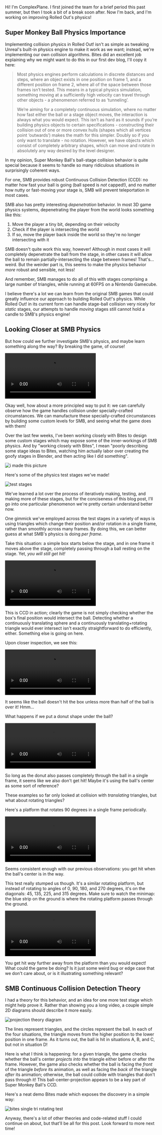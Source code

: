 Hi! I'm ComplexPlane. I first joined the team for a brief period this past summer, but then I took a bit of a break soon after. Now I'm back, and I'm working on improving Rolled Out's physics!

## Super Monkey Ball Physics Importance

Implementing collision physics in Rolled Out! isn't as simple as tweaking Unreal's built-in physics engine to make it work as we want; instead, we're implementing our own collision algorithms. Bites did an excellent job explaining why we might want to do this in our first dev blog, I'll copy it here:

> Most physics engines perform calculations in discrete distances and steps, where an object exists in one position on frame 1, and a different position on frame 2, where all of the space between those frames isn’t tested. This means in a typical physics simulation, something moving at a sufficiently high velocity can travel through other objects - a phenomenon referred to as ‘tunneling’.
>
> We’re aiming for a completely continuous simulation, where no matter how fast either the ball or a stage object moves, the interaction is always what you would expect. This isn’t as hard as it sounds if you’re building physics objects to certain specifications - constructing their collision out of one or more convex hulls (shapes which all vertices point ‘outwards’) makes the math for this simpler. Doubly so if you only want to translate - no rotation. However, we have objects which consist of completely arbitrary shapes, which can move and rotate in absolutely any way desired by the level designer.

In my opinion, Super Monkey Ball's ball-stage collision behavior is quite special because it seems to handle so many ridiculous situations in surprisingly coherent ways. 

For one, SMB provides robust Continuous Collision Detection (CCD): no matter how fast your ball is going (ball speed is _not_ capped!), and no matter how nutty or fast-moving your stage is, SMB will prevent teleportation in most cases.

SMB also has pretty interesting _depenetration_ behavior. In most 3D game physics systems, depenetrating the player from the world looks something like this:

1. Move the player a tiny bit, depending on their velocity
2. Check if the player is intersecting the world
3. If so, move the player back inside the world so they're no longer intersecting with it

SMB doesn't quite work this way, however! Although in most cases it will completely depenetrate the ball from the stage, in other cases it will allow the ball to remain partially-intersecting the stage between frames! That's... weird. But the weirder part is, this seems to make the physics behavior _more_ robust and sensible, not less!

And remember, SMB manages to do all of this with stages comprising a large number of triangles, while running at 60FPS on a Nintendo Gamecube.

I believe there's a lot we can learn from the original SMB games that could greatly influence our approach to building Rolled Out!'s physics. While Rolled Out! in its current form can handle stage-ball collision very nicely for _static_ stages, our attempts to handle _moving_ stages still cannot hold a candle to SMB's physics engine!

## Looking Closer at SMB Physics

But how could we further investigate SMB's physics, and maybe learn something along the way? By breaking the game, of course!

![game breaking video](breaking.mp4)

Okay well, how about a more principled way to put it: we can carefully observe how the game handles collision under specially-crafted circumstances. We can manufacture these specially-crafted circumstances by building some custom levels for SMB, and seeing what the game does with them!

Over the last few weeks, I've been working closely with Bites to design some custom stages which may expose some of the inner-workings of SMB physics. And by "working closely with Bites", I mean "poorly describing some stage ideas to Bites, watching him actually labor over creating the goofy stages in Blender, and then acting like I did something".

![i made this picture](madethis-blend.png)

Here's some of the physics test stages we've made!

![test stages](teststages.png)

We've learned a lot over the process of iteratively making, testing, and making more of these stages, but for the conciseness of this blog post, I'll go into one particular phenomenon we're pretty certain understand better now.

One gimmick we've employed across the test stages in a variety of ways is using triangles which change their position and/or rotation in a single frame, rather than smoothly across many frames. By doing this, we can better guess at what SMB's physics is doing _per frame_.

Take this situation: a simple box starts below the stage, and in one frame it moves above the stage, completely passing through a ball resting on the stage. Yet, _you will still get hit!_

![hit1](hit1.mp4)

This is CCD in action; clearly the game is not simply checking whether the box's final position would intersect the ball. Detecting whether a continuously translating sphere and a continuously translating+rotating triangle would ever intersect isn't exactly straightforward to do efficiently, either. Something else is going on here.

Upon closer inspection, we see this:

![hit2](hit2.mp4)

It seems like the ball doesn't hit the box unless more than half of the ball is over it! Hmm...

What happens if we put a donut shape under the ball?

![hit3](hit3.mp4)

So long as the donut also passes completely through the ball in a single frame, it seems like we also don't get hit! Maybe it's using the ball's center as some sort of reference?

These examples so far only looked at collision with _translating_ triangles, but what about rotating triangles?

Here's a platform that rotates 90 degrees in a single frame periodically.

![hit4](hit4.mp4)

Seems consistent enough with our previous observations: you get hit when the ball's center is in the way.

This test really stumped us though. It's a similar rotating platform, but instead of rotating to angles of 0, 90, 180, and 270 degrees, it's on the diagonals: 45, 135, 225, and 315 degrees. Make sure to watch the minimap: the blue strip on the ground is where the rotating platform passes through the ground.

![hit5](hit5.mp4)

You get hit _way_ further away from the platform than you would expect! What could the game be doing? Is it just some weird bug or edge case that we don't care about, or is it illustrating something relevant?

## SMB Continuous Collision Detection Theory

I had a theory for this behavior, and an idea for one more test stage which might help prove it. Rather than showing you a long video, a couple simple 2D diagrams should describe it more easily.

![projection theory diagram](project.png)

The lines represent triangles, and the circles represent the ball. In each of the four situations, the triangle moves from the higher position to the lower position in one frame. As it turns out, the ball is hit in situations A, B, and C, but not in situation D!

Here is what I think is happening: for a given triangle, the game checks whether the ball's center _projects into_ the triangle either before or after the frame. However, the game also checks whether the ball is facing the _front_ of the triangle _before_ its animation, as well as facing the _back_ of the triangle _after_ its animation; otherwise, the ball could collide with triangles that don't pass through it! This ball-center-projection appears to be a key part of Super Monkey Ball's CCD.

Here's a neat demo Bites made which exposes the discovery in a simple way:

![bites single tri rotating test](https://streamable.com/58bot)

Anyway, there's a lot of other theories and code-related stuff I could continue on about, but that'll be all for this post. Look forward to more next time!
